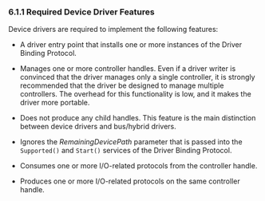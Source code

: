 <!--- @file
  6.1.1 Required Device Driver Features

  Copyright (c) 2012-2018, Intel Corporation. All rights reserved.<BR>

  Redistribution and use in source (original document form) and 'compiled'
  forms (converted to PDF, epub, HTML and other formats) with or without
  modification, are permitted provided that the following conditions are met:

  1) Redistributions of source code (original document form) must retain the
     above copyright notice, this list of conditions and the following
     disclaimer as the first lines of this file unmodified.

  2) Redistributions in compiled form (transformed to other DTDs, converted to
     PDF, epub, HTML and other formats) must reproduce the above copyright
     notice, this list of conditions and the following disclaimer in the
     documentation and/or other materials provided with the distribution.

  THIS DOCUMENTATION IS PROVIDED BY TIANOCORE PROJECT "AS IS" AND ANY EXPRESS OR
  IMPLIED WARRANTIES, INCLUDING, BUT NOT LIMITED TO, THE IMPLIED WARRANTIES OF
  MERCHANTABILITY AND FITNESS FOR A PARTICULAR PURPOSE ARE DISCLAIMED. IN NO
  EVENT SHALL TIANOCORE PROJECT  BE LIABLE FOR ANY DIRECT, INDIRECT, INCIDENTAL,
  SPECIAL, EXEMPLARY, OR CONSEQUENTIAL DAMAGES (INCLUDING, BUT NOT LIMITED TO,
  PROCUREMENT OF SUBSTITUTE GOODS OR SERVICES; LOSS OF USE, DATA, OR PROFITS;
  OR BUSINESS INTERRUPTION) HOWEVER CAUSED AND ON ANY THEORY OF LIABILITY,
  WHETHER IN CONTRACT, STRICT LIABILITY, OR TORT (INCLUDING NEGLIGENCE OR
  OTHERWISE) ARISING IN ANY WAY OUT OF THE USE OF THIS DOCUMENTATION, EVEN IF
  ADVISED OF THE POSSIBILITY OF SUCH DAMAGE.

-->

### 6.1.1 Required Device Driver Features

Device drivers are required to implement the following features:

* A driver entry point that installs one or more instances of the Driver
  Binding Protocol.

* Manages one or more controller handles. Even if a driver writer is convinced
  that the driver manages only a single controller, it is strongly recommended
  that the driver be designed to manage multiple controllers. The overhead for
  this functionality is low, and it makes the driver more portable.

* Does not produce any child handles. This feature is the main distinction
  between device drivers and bus/hybrid drivers.

* Ignores the _RemainingDevicePath_ parameter that is passed into the
  `Supported()` and `Start()` services of the Driver Binding Protocol.

* Consumes one or more I/O-related protocols from the controller handle.

* Produces one or more I/O-related protocols on the same controller handle.
